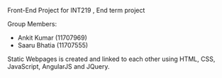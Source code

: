Front-End Project for INT219 , End term project

Group Members:
- Ankit Kumar (11707969)
- Saaru Bhatia (11707555)

Static Webpages is created and linked to each other using HTML, CSS, JavaScript, AngularJS and JQuery.
